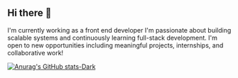 ## Hi there 👋

I'm currently working as a front end developer
I'm passionate about building scalable systems and continuously learning full-stack development.
I'm open to new opportunities including meaningful projects, internships, and collaborative work!

[![Anurag's GitHub stats-Dark](https://github-readme-stats.vercel.app/api?username=Itstoshi&show_icons=true&theme=dark#gh-dark-mode-only)](https://github.com/anuraghazra/github-readme-stats#gh-dark-mode-only)
